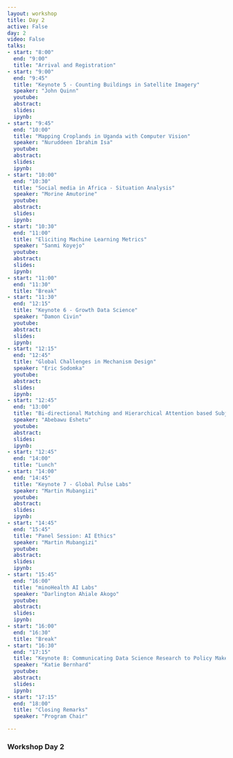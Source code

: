 ```yaml
---
layout: workshop
title: Day 2
active: False
day: 2
video: False
talks:
- start: "8:00"
  end: "9:00"
  title: "Arrival and Registration"
- start: "9:00"
  end: "9:45"
  title: "Keynote 5 - Counting Buildings in Satellite Imagery"
  speaker: "John Quinn"
  youtube:
  abstract:
  slides:
  ipynb:
- start: "9:45"
  end: "10:00"
  title: "Mapping Croplands in Uganda with Computer Vision"
  speaker: "Nuruddeen Ibrahim Isa"
  youtube:
  abstract:
  slides:
  ipynb:
- start: "10:00"
  end: "10:30"
  title: "Social media in Africa - Situation Analysis"
  speaker: "Morine Amutorine"
  youtube:
  abstract:
  slides:
  ipynb:
- start: "10:30"
  end: "11:00"
  title: "Eliciting Machine Learning Metrics"
  speaker: "Sanmi Koyejo"
  youtube:
  abstract:
  slides:
  ipynb:
- start: "11:00"
  end: "11:30"
  title: "Break"
- start: "11:30"
  end: "12:15"
  title: "Keynote 6 - Growth Data Science"
  speaker: "Damon Civin"
  youtube:
  abstract:
  slides:
  ipynb:
- start: "12:15"
  end: "12:45"
  title: "Global Challenges in Mechanism Design"
  speaker: "Eric Sodomka"
  youtube:
  abstract:
  slides:
  ipynb:
- start: "12:45"
  end: "13:00"
  title: "Bi-directional Matching and Hierarchical Attention based Subjective Question Marking using Deep Learning"
  speaker: "Abebawu Eshetu"
  youtube:
  abstract:
  slides:
  ipynb:
- start: "12:45"
  end: "14:00"
  title: "Lunch"
- start: "14:00"
  end: "14:45"
  title: "Keynote 7 - Global Pulse Labs"
  speaker: "Martin Mubangizi"
  youtube:
  abstract:
  slides:
  ipynb:
- start: "14:45"
  end: "15:45"
  title: "Panel Session: AI Ethics"
  speaker: "Martin Mubangizi"
  youtube:
  abstract:
  slides:
  ipynb:
- start: "15:45"
  end: "16:00"
  title: "minoHealth AI Labs"
  speaker: "Darlington Ahiale Akogo"
  youtube:
  abstract:
  slides:
  ipynb:
- start: "16:00"
  end: "16:30"
  title: "Break"
- start: "16:30"
  end: "17:15"
  title: "Keynote 8: Communicating Data Science Research to Policy Makers"
  speaker: "Katie Bernhard"
  youtube:
  abstract:
  slides:
  ipynb:
- start: "17:15"
  end: "18:00"
  title: "Closing Remarks"
  speaker: "Program Chair"

---
```


<h3> <b>Workshop Day 2</b></h3>
